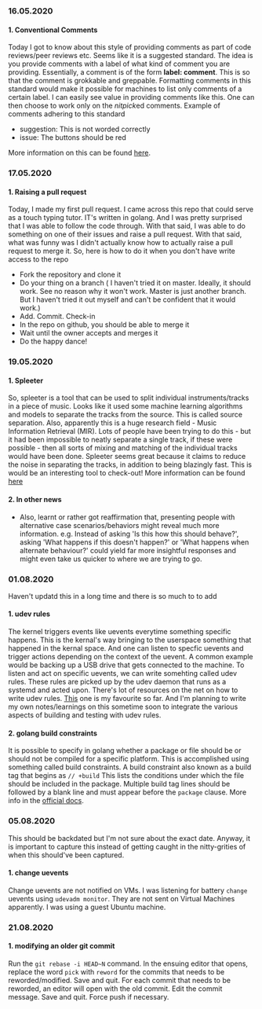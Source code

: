 ### 16.05.2020

#### 1. Conventional Comments 

Today I got to know about this style of providing comments as part of code reviews/peer reviews etc. Seems like it is a suggested standard. The idea is you provide comments with a label of what kind of comment you are providing. Essentially, a comment is of the form **label: comment**. This is so that the comment is grokkable and greppable. Formatting comments in this standard would make it possible for machines to list only comments of a certain label. I can easily see value in providing comments like this. One can then choose to work only on the *nitpick*ed comments. 
Example of comments adhering to this standard
-  suggestion: This is not worded correctly
-  issue: The buttons should be red

More information on this can be found [here](https://conventionalcomments.org/).


### 17.05.2020

#### 1. Raising a pull request

Today, I made my first pull request. I came across this repo that could serve as a touch typing tutor. IT's written in golang. And I was pretty surprised that I was able to follow the code through. With that said, I was able to do something on one of their issues and raise a pull request. With that said, what was funny was I didn't actually know how to actually raise a pull request to merge it. So, here is how to do it when you don't have write access to the repo
- Fork the repository and clone it
- Do your thing on a branch ( I haven't tried it on master. Ideally, it should work. See no reason why it won't work. Master is just another branch. But I haven't tried it out myself and can't be confident that it would work.)
- Add. Commit. Check-in
- In the repo on github, you should be able to merge it
- Wait until the owner accepts and merges it
- Do the happy dance!


### 19.05.2020

#### 1. Spleeter 

So, spleeter is a tool that can be used to split individual instruments/tracks in a piece of music. Looks like it used some machine learning algorithms and models to separate the tracks from the source. This is called source separation. Also, apparently this is a huge research field - Music Information Retrieval (MIR). Lots of people have been trying to do this - but it had been impossible to neatly separate a single track, if these were possible - then all sorts of mixing and matching of the individual tracks would have been done. Spleeter seems great because it claims to reduce the noise in separating the tracks, in addition to being blazingly fast. This is would be an interesting tool to check-out! 
More information can be found [here](https://deezer.io/releasing-spleeter-deezer-r-d-source-separation-engine-2b88985e797e)

#### 2. In other news
- Also, learnt or rather got reaffirmation that, presenting people with alternative case scenarios/behaviors might reveal much more information. e.g. Instead of asking 'Is this how this should behave?', asking 'What happens if this doesn't happen?' or 'What happens when alternate behaviour?' could yield far more insightful responses and might even take us quicker to where we are trying to go.


### 01.08.2020

Haven't updatd this in a long time and there is so much to to add

#### 1. udev rules

The kernel triggers events like uevents everytime something specific happens. This is the kernal's way bringing to the userspace something that happened in the kernal space. And one can listen to specfic uevents and trigger actions depending on the context of the uevent. A common example would be backing up a USB drive that gets connected to the machine. To listen and act on specific uevents, we can write somehting called udev rules. These rules are picked up by the udev daemon that runs as a systemd and acted upon. There's lot of resources on the net on how to write udev rules. [This](https://opensource.com/article/18/11/udev) one is my favourite so far. And I'm planning to write my own notes/learnings on this sometime soon to integrate the various aspects of building and testing with udev rules. 

#### 2. golang build constraints

It is possible to specify in golang whether a package or file should be or should not be compiled for a specific platform. This is accomplished using something called build constraints. A build constraint also known as a build tag that begins as ```// +build``` This lists the conditions under which the file should be included in the package. Multiple build tag lines should be followed by a blank line and must appear before the `package` clause. More info in the [official docs](https://golang.org/pkg/go/build/#hdr-Build_Constraints).


### 05.08.2020

This should be backdated but I'm not sure about the exact date. Anyway, it is important to capture this instead of getting caught in the nitty-grities of when this should've been captured. 

#### 1. change uevents

Change uevents are not notified on VMs. I was listening for battery `change` uevents using `udevadm monitor`. They are not sent on Virtual Machines apparently. I was using a guest Ubuntu machine.

### 21.08.2020

#### 1. modifying an older git commit

Run the `git rebase -i HEAD~N` command. In the ensuing editor that opens, replace the word `pick` with `reword` for the commits that needs to be reworded/modified. Save and quit. For each commit that needs to be reworded, an editor will open with the old commit. Edit the commit message. Save and quit. Force push if necessary.

